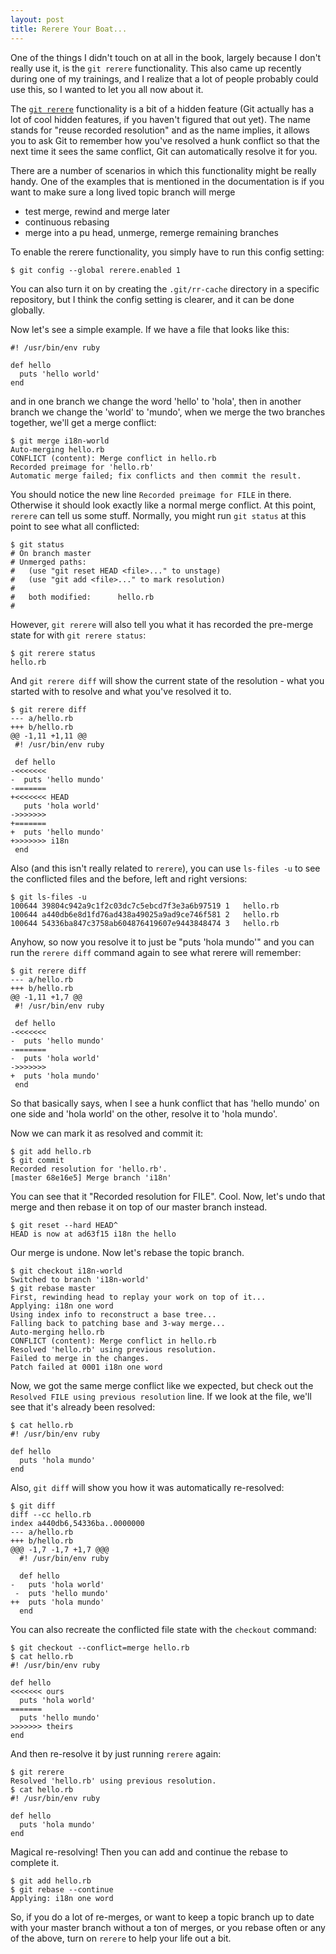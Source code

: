 ```yaml
---
layout: post
title: Rerere Your Boat...
---
```


One of the things I didn't touch on at all in the book, largely because I don't
really use it, is the `git rerere` functionality.  This also came up recently
during one of my trainings, and I realize that a lot of people probably could
use this, so I wanted to let you all now about it.

The <a href="http://ftp.sunet.se/pub/Linux/kernel.org/software/scm/git/docs/git-rerere.html">`git rerere`</a>
functionality is a bit of a hidden feature (Git actually has
a lot of cool hidden features, if you haven't figured that out yet).  The name
stands for "reuse recorded resolution" and as the name implies, it allows you
to ask Git to remember how you've resolved a hunk conflict so that the next time
it sees the same conflict, Git can automatically resolve it for you.

There are a number of scenarios in which this functionality might be really
handy.  One of the examples that is mentioned in the documentation is if you
want to make sure a long lived topic branch will merge
- test merge, rewind and merge later
- continuous rebasing
- merge into a pu head, unmerge, remerge remaining branches

To enable the rerere functionality, you simply have to run this config setting:

	$ git config --global rerere.enabled 1

You can also turn it on by creating the `.git/rr-cache` directory in a specific
repository, but I think the config setting is clearer, and it can be done globally.

Now let's see a simple example.  If we have a file that looks like this:

	#! /usr/bin/env ruby

	def hello
	  puts 'hello world'
	end

and in one branch we change the word 'hello' to 'hola', then in another branch
we change the 'world' to 'mundo', when we merge the two branches together, we'll
get a merge conflict:

	$ git merge i18n-world
	Auto-merging hello.rb
	CONFLICT (content): Merge conflict in hello.rb
	Recorded preimage for 'hello.rb'
	Automatic merge failed; fix conflicts and then commit the result.

You should notice the new line `Recorded preimage for FILE` in there.  Otherwise
it should look exactly like a normal merge conflict.  At this point, `rerere`
can tell us some stuff. Normally, you might run `git status` at this point to
see what all conflicted:

	$ git status
	# On branch master
	# Unmerged paths:
	#   (use "git reset HEAD <file>..." to unstage)
	#   (use "git add <file>..." to mark resolution)
	#
	#	both modified:      hello.rb
	#

However, `git rerere` will also tell you what it has recorded the pre-merge
state for with `git rerere status`:

	$ git rerere status
	hello.rb

And `git rerere diff` will show the current state of the resolution - what you
started with to resolve and what you've resolved it to.

	$ git rerere diff
	--- a/hello.rb
	+++ b/hello.rb
	@@ -1,11 +1,11 @@
	 #! /usr/bin/env ruby

	 def hello
	-<<<<<<<
	-  puts 'hello mundo'
	-=======
	+<<<<<<< HEAD
	   puts 'hola world'
	->>>>>>>
	+=======
	+  puts 'hello mundo'
	+>>>>>>> i18n
	 end

Also (and this isn't really related to `rerere`), you can use `ls-files -u` to
see the conflicted files and the before, left and right versions:

	$ git ls-files -u
	100644 39804c942a9c1f2c03dc7c5ebcd7f3e3a6b97519 1	hello.rb
	100644 a440db6e8d1fd76ad438a49025a9ad9ce746f581 2	hello.rb
	100644 54336ba847c3758ab604876419607e9443848474 3	hello.rb

Anyhow, so now you resolve it to just be "puts 'hola mundo'" and you can run
the `rerere diff` command again to see what rerere will remember:

	$ git rerere diff
	--- a/hello.rb
	+++ b/hello.rb
	@@ -1,11 +1,7 @@
	 #! /usr/bin/env ruby

	 def hello
	-<<<<<<<
	-  puts 'hello mundo'
	-=======
	-  puts 'hola world'
	->>>>>>>
	+  puts 'hola mundo'
	 end

So that basically says, when I see a hunk conflict that has 'hello mundo' on
one side and 'hola world' on the other, resolve it to 'hola mundo'.

Now we can mark it as resolved and commit it:

	$ git add hello.rb
	$ git commit
	Recorded resolution for 'hello.rb'.
	[master 68e16e5] Merge branch 'i18n'

You can see that it "Recorded resolution for FILE". Cool.  Now, let's undo
that merge and then rebase it on top of our master branch instead.

	$ git reset --hard HEAD^
	HEAD is now at ad63f15 i18n the hello

Our merge is undone.  Now let's rebase the topic branch.

	$ git checkout i18n-world
	Switched to branch 'i18n-world'
	$ git rebase master
	First, rewinding head to replay your work on top of it...
	Applying: i18n one word
	Using index info to reconstruct a base tree...
	Falling back to patching base and 3-way merge...
	Auto-merging hello.rb
	CONFLICT (content): Merge conflict in hello.rb
	Resolved 'hello.rb' using previous resolution.
	Failed to merge in the changes.
	Patch failed at 0001 i18n one word

Now, we got the same merge conflict like we expected, but check out the `Resolved
FILE using previous resolution` line.  If we look at the file, we'll see that it's
already been resolved:

	$ cat hello.rb
	#! /usr/bin/env ruby

	def hello
	  puts 'hola mundo'
	end

Also, `git diff` will show you how it was automatically re-resolved:

	$ git diff
	diff --cc hello.rb
	index a440db6,54336ba..0000000
	--- a/hello.rb
	+++ b/hello.rb
	@@@ -1,7 -1,7 +1,7 @@@
	  #! /usr/bin/env ruby

	  def hello
	-   puts 'hola world'
	 -  puts 'hello mundo'
	++  puts 'hola mundo'
	  end

You can also recreate the conflicted file state with the `checkout` command:

	$ git checkout --conflict=merge hello.rb
	$ cat hello.rb
	#! /usr/bin/env ruby

	def hello
	<<<<<<< ours
	  puts 'hola world'
	=======
	  puts 'hello mundo'
	>>>>>>> theirs
	end

And then re-resolve it by just running `rerere` again:

	$ git rerere
	Resolved 'hello.rb' using previous resolution.
	$ cat hello.rb
	#! /usr/bin/env ruby

	def hello
	  puts 'hola mundo'
	end

Magical re-resolving! Then you can add and continue the rebase to complete it.

	$ git add hello.rb
	$ git rebase --continue
	Applying: i18n one word

So, if you do a lot of re-merges, or want to keep a topic branch up to date
with your master branch without a ton of merges, or you rebase often or any
of the above, turn on `rerere` to help your life out a bit.